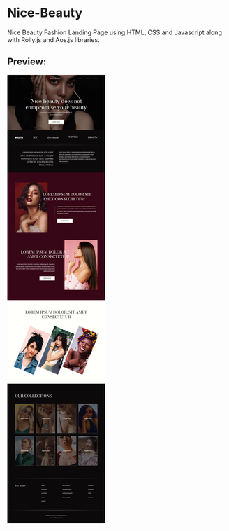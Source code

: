 # Nice-Beauty
Nice Beauty Fashion Landing Page using HTML, CSS and Javascript along with Rolly.js and Aos.js libraries.

## Preview:

![alt text](./images/screencapture-file-C-Users-Kaisam-Hrithik-Desktop-Full-Stack-Nice-Beauty-index-html-2021-04-22-12_54_37.jpg)

